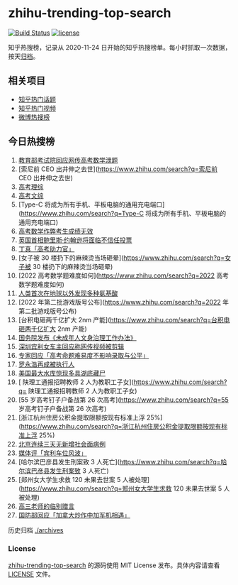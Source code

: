 # zhihu-trending-top-search

[![Build Status](https://github.com/justjavac/zhihu-trending-top-search/workflows/ci/badge.svg?branch=main)](https://github.com/justjavac/zhihu-trending-top-search/actions)
[![license](https://img.shields.io/github/license/justjavac/zhihu-trending-top-search)](https://github.com/justjavac/zhihu-trending-top-search/blob/main/LICENSE)

知乎热搜榜，记录从 2020-11-24 日开始的知乎热搜榜单。每小时抓取一次数据，按天[归档](./archives)。

## 相关项目

- [知乎热门话题](https://github.com/justjavac/zhihu-trending-hot-questions)
- [知乎热门视频](https://github.com/justjavac/zhihu-trending-hot-video)
- [微博热搜榜](https://github.com/justjavac/weibo-trending-hot-search)

## 今日热搜榜

<!-- BEGIN -->
<!-- 最后更新时间 Wed Jun 08 2022 13:10:34 GMT+0800 (China Standard Time) -->

1. [教育部考试院回应网传高考数学泄题](https://www.zhihu.com/search?q=教育部考试院回应网传高考数学泄题)
1. [索尼前 CEO 出井伸之去世](https://www.zhihu.com/search?q=索尼前 CEO 出井伸之去世)
1. [高考理综](https://www.zhihu.com/search?q=高考理综)
1. [高考文综](https://www.zhihu.com/search?q=高考文综)
1. [Type-C 将成为所有手机、平板电脑的通用充电端口](https://www.zhihu.com/search?q=Type-C
   将成为所有手机、平板电脑的通用充电端口)
1. [高考数学作弊考生成绩无效](https://www.zhihu.com/search?q=高考数学作弊考生成绩无效)
1. [英国首相鲍里斯·约翰逊将面临不信任投票](https://www.zhihu.com/search?q=英国首相鲍里斯·约翰逊将面临不信任投票)
1. [丁真「高考助力官」](https://www.zhihu.com/search?q=丁真「高考助力官」)
1. [女子被 30 楼扔下的麻辣烫当场砸晕](https://www.zhihu.com/search?q=女子被 30 楼扔下的麻辣烫当场砸晕)
1. [2022 高考数学题难度如何](https://www.zhihu.com/search?q=2022 高考数学题难度如何)
1. [人类首次在地球以外发现多种氨基酸](https://www.zhihu.com/search?q=人类首次在地球以外发现多种氨基酸)
1. [2022 年第二批游戏版号公布](https://www.zhihu.com/search?q=2022 年第二批游戏版号公布)
1. [台积电砸两千亿扩大 2nm 产能](https://www.zhihu.com/search?q=台积电砸两千亿扩大 2nm 产能)
1. [国务院发布《未成年人文身治理工作办法》](https://www.zhihu.com/search?q=国务院发布《未成年人文身治理工作办法》)
1. [深圳宾利女车主回应称网传视频被剪辑](https://www.zhihu.com/search?q=深圳宾利女车主回应称网传视频被剪辑)
1. [专家回应「高考命题难易度不影响录取与公平」](https://www.zhihu.com/search?q=专家回应「高考命题难易度不影响录取与公平」)
1. [罗永浩再成被执行人](https://www.zhihu.com/search?q=罗永浩再成被执行人)
1. [美国最大水库惊现多具湖底藏尸](https://www.zhihu.com/search?q=美国最大水库惊现多具湖底藏尸)
1. [ 陕理工通报招聘教师 2 人为教职工子女](https://www.zhihu.com/search?q= 陕理工通报招聘教师 2 人为教职工子女)
1. [55 岁高考钉子户备战第 26 次高考](https://www.zhihu.com/search?q=55 岁高考钉子户备战第 26 次高考)
1. [浙江杭州住房公积金提取限额按现有标准上浮
   25%](https://www.zhihu.com/search?q=浙江杭州住房公积金提取限额按现有标准上浮 25%)
1. [北京连续三天无新增社会面病例](https://www.zhihu.com/search?q=北京连续三天无新增社会面病例)
1. [媒体评「宾利车位风波」](https://www.zhihu.com/search?q=媒体评「宾利车位风波」)
1. [哈尔滨巴彦县发生刑案致 3 人死亡](https://www.zhihu.com/search?q=哈尔滨巴彦县发生刑案致 3 人死亡)
1. [郑州女大学生求救 120 未果去世案 5 人被处理](https://www.zhihu.com/search?q=郑州女大学生求救 120 未果去世案
   5 人被处理)
1. [高三老师的临别赠言](https://www.zhihu.com/search?q=高三老师的临别赠言)
1. [国防部回应「加拿大炒作中加军机相遇」](https://www.zhihu.com/search?q=国防部回应「加拿大炒作中加军机相遇」)

<!-- END -->

历史归档 [./archives](./archives)

### License

[zhihu-trending-top-search](https://github.com/justjavac/zhihu-trending-top-search)
的源码使用 MIT License 发布。具体内容请查看 [LICENSE](./LICENSE) 文件。
